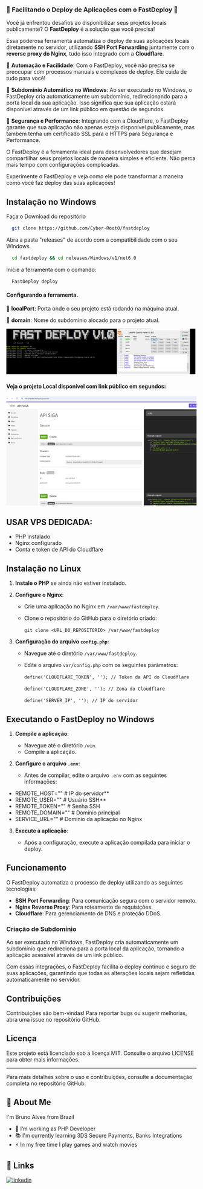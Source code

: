 ### 🚀 Facilitando o Deploy de Aplicações com o FastDeploy 🚀

Você já enfrentou desafios ao disponibilizar seus projetos locais publicamente? O **FastDeploy** é a solução que você precisa!

Essa poderosa ferramenta automatiza o deploy de suas aplicações locais diretamente no servidor, utilizando **SSH Port Forwarding** juntamente com o **reverse proxy do Nginx**, tudo isso integrado com a **Cloudflare**.

🔹 **Automação e Facilidade**: Com o FastDeploy, você não precisa se preocupar com processos manuais e complexos de deploy. Ele cuida de tudo para você!

🔹 **Subdomínio Automático no Windows**: Ao ser executado no Windows, o FastDeploy cria automaticamente um subdomínio, redirecionando para a porta local da sua aplicação. Isso significa que sua aplicação estará disponível através de um link público em questão de segundos.

🔹 **Segurança e Performance**: Integrando com a Cloudflare, o FastDeploy garante que sua aplicação não apenas esteja disponível publicamente, mas também tenha um certificado SSL para o HTTPS para Segurança e Performance.

O FastDeploy é a ferramenta ideal para desenvolvedores que desejam compartilhar seus projetos locais de maneira simples e eficiente. Não perca mais tempo com configurações complicadas.

Experimente o FastDeploy e veja como ele pode transformar a maneira como você faz deploy das suas aplicações!
## Instalação no Windows

Faça o Download do repositório

```bash
  git clone https://github.com/Cyber-Root0/fastdeploy
```
Abra a pasta "releases" de acordo com a compatibilidade com o seu Windows.

```bash
  cd fastdeploy && cd releases/Windows/v1/net6.0
```

Inicie a ferramenta com o comando:

```bash
  FastDeploy deploy
```
#### Configurando a ferramenta.

🔹 **localPort**: Porta onde o seu projeto está rodando na máquina atual.

🔹 **domain**: Nome do subdominio alocado para o projeto atual.

![CLI TOOL](https://raw.githubusercontent.com/Cyber-Root0/fastdeploy/master/doc/images/cli-tool.png)


#### Veja o projeto Local disponivel com link público em segundos:
![Logo](https://raw.githubusercontent.com/Cyber-Root0/fastdeploy/master/doc/images/localproject.png)


USAR VPS DEDICADA:
--------------

*   PHP instalado
*   Nginx configurado
*   Conta e token de API do Cloudflare

Instalação no Linux
-------------------

1.  **Instale o PHP** se ainda não estiver instalado.
    
2.  **Configure o Nginx**:
    
    *   Crie uma aplicação no Nginx em `/var/www/fastdeploy`.
    *   Clone o repositório do GitHub para o diretório criado:
        
        `git clone <URL_DO_REPOSITORIO> /var/www/fastdeploy`
        
3.  **Configuração do arquivo `config.php`**:
    
    *   Navegue até o diretório `/var/www/fastdeploy`.
    *   Edite o arquivo `var/config.php` com os seguintes parâmetros:
        
        `define('CLOUDFLARE_TOKEN', ''); // Token da API do Cloudflare `
        
        `define('CLOUDFLARE_ZONE', ''); // Zona do Cloudflare`

        `define('SERVER_IP', ''); // IP do servidor`
        

Executando o FastDeploy no Windows
----------------------------------

1.  **Compile a aplicação**:
    
    *   Navegue até o diretório `/win`.
    *   Compile a aplicação.
2.  **Configure o arquivo `.env`**:
    
    *   Antes de compilar, edite o arquivo `.env` com as seguintes informações:
        
* REMOTE_HOST=""       # IP do servidor** 
* REMOTE_USER=""       # Usuário SSH** 
* REMOTE_TOKEN=""      # Senha SSH 
* REMOTE_DOMAIN=""     # Domínio principal 
* SERVICE_URL=""       # Domínio da aplicação no Nginx
        
3.  **Execute a aplicação**:
    
    *   Após a configuração, execute a aplicação compilada para iniciar o deploy.

Funcionamento
-------------

O FastDeploy automatiza o processo de deploy utilizando as seguintes tecnologias:

*   **SSH Port Forwarding**: Para comunicação segura com o servidor remoto.
*   **Nginx Reverse Proxy**: Para roteamento de requisições.
*   **Cloudflare**: Para gerenciamento de DNS e proteção DDoS.

### Criação de Subdomínio

Ao ser executado no Windows, FastDeploy cria automaticamente um subdomínio que redireciona para a porta local da aplicação, tornando a aplicação acessível através de um link público.

Com essas integrações, o FastDeploy facilita o deploy contínuo e seguro de suas aplicações, garantindo que todas as alterações locais sejam refletidas automaticamente no servidor.

Contribuições
-------------

Contribuições são bem-vindas! Para reportar bugs ou sugerir melhorias, abra uma issue no repositório GitHub.

Licença
-------

Este projeto está licenciado sob a licença MIT. Consulte o arquivo LICENSE para obter mais informações.

* * *

Para mais detalhes sobre o uso e contribuições, consulte a documentação completa no repositório GitHub.
## 🚀 About Me
I'm Bruno Alves from Brazil

- 🔭 I’m working as PHP Developer
- 📚 I'm currently learning 3DS Secure Payments, Banks Integrations
- ⚡ In my free time I play games and watch movies


## 🔗 Links
[![linkedin](https://img.shields.io/badge/linkedin-0A66C2?style=for-the-badge&logo=linkedin&logoColor=white)](https://www.linkedin.com/in/bruno-fullsteck/)
